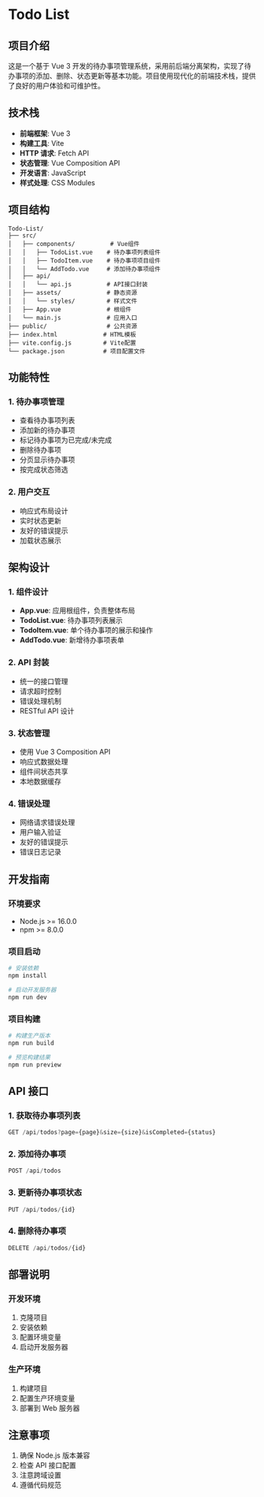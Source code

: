 # Todo List 

## 项目介绍
这是一个基于 Vue 3 开发的待办事项管理系统，采用前后端分离架构，实现了待办事项的添加、删除、状态更新等基本功能。项目使用现代化的前端技术栈，提供了良好的用户体验和可维护性。

## 技术栈
- **前端框架**: Vue 3
- **构建工具**: Vite
- **HTTP 请求**: Fetch API
- **状态管理**: Vue Composition API
- **开发语言**: JavaScript
- **样式处理**: CSS Modules

## 项目结构
```plaintext
Todo-List/
├── src/
│   ├── components/          # Vue组件
│   │   ├── TodoList.vue    # 待办事项列表组件
│   │   ├── TodoItem.vue    # 待办事项项目组件
│   │   └── AddTodo.vue     # 添加待办事项组件
│   ├── api/
│   │   └── api.js          # API接口封装
│   ├── assets/             # 静态资源
│   │   └── styles/         # 样式文件
│   ├── App.vue             # 根组件
│   └── main.js             # 应用入口
├── public/                 # 公共资源
├── index.html             # HTML模板
├── vite.config.js         # Vite配置
└── package.json           # 项目配置文件
```

## 功能特性

### 1. 待办事项管理
- 查看待办事项列表
- 添加新的待办事项
- 标记待办事项为已完成/未完成
- 删除待办事项
- 分页显示待办事项
- 按完成状态筛选

### 2. 用户交互
- 响应式布局设计
- 实时状态更新
- 友好的错误提示
- 加载状态展示

## 架构设计

### 1. 组件设计
- **App.vue**: 应用根组件，负责整体布局
- **TodoList.vue**: 待办事项列表展示
- **TodoItem.vue**: 单个待办事项的展示和操作
- **AddTodo.vue**: 新增待办事项表单

### 2. API 封装
- 统一的接口管理
- 请求超时控制
- 错误处理机制
- RESTful API 设计

### 3. 状态管理
- 使用 Vue 3 Composition API
- 响应式数据处理
- 组件间状态共享
- 本地数据缓存

### 4. 错误处理
- 网络请求错误处理
- 用户输入验证
- 友好的错误提示
- 错误日志记录

## 开发指南

### 环境要求
- Node.js >= 16.0.0
- npm >= 8.0.0

### 项目启动
```bash
# 安装依赖
npm install

# 启动开发服务器
npm run dev
```

### 项目构建
```bash
# 构建生产版本
npm run build

# 预览构建结果
npm run preview
```

## API 接口

### 1. 获取待办事项列表
```javascript
GET /api/todos?page={page}&size={size}&isCompleted={status}
```

### 2. 添加待办事项
```javascript
POST /api/todos
```

### 3. 更新待办事项状态
```javascript
PUT /api/todos/{id}
```

### 4. 删除待办事项
```javascript
DELETE /api/todos/{id}
```

## 部署说明

### 开发环境
1. 克隆项目
2. 安装依赖
3. 配置环境变量
4. 启动开发服务器

### 生产环境
1. 构建项目
2. 配置生产环境变量
3. 部署到 Web 服务器

## 注意事项
1. 确保 Node.js 版本兼容
2. 检查 API 接口配置
3. 注意跨域设置
4. 遵循代码规范
